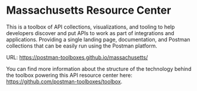 # Massachusetts Resource Center
This is a toolbox of API collections, visualizations, and tooling to help developers discover and put APIs to work as part of integrations and applications. Providing a single landing page, documentation, and Postman collections that can be easily run using the Postman platform.

URL: https://postman-toolboxes.github.io/massachusetts/

You can find more information about the structure of the technology behind the toolbox powering this API resource center here: https://github.com/postman-toolboxes/toolbox.
